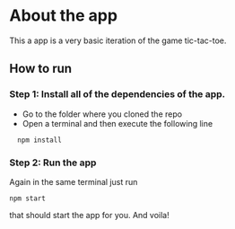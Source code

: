 # About the app

This a app is a very basic iteration of the game tic-tac-toe.

## How to run

### Step 1: Install all of the dependencies of the app.

  - Go to the folder where you cloned the repo
  - Open a terminal and then execute the following line

```
  npm install
```

### Step 2: Run the app
 
Again in the same terminal just run

```
npm start
```

that should start the app for you. And voila!

 

